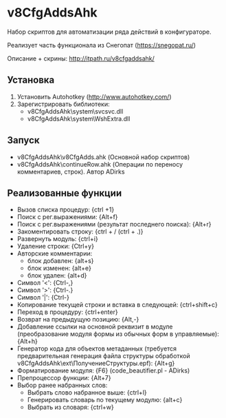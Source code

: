 v8CfgAddsAhk
============
Набор скриптов для автоматизации ряда действий в конфигураторе.

Реализует часть функционала из Снегопат (https://snegopat.ru/)

Описание + скрины: http://itpath.ru/v8cfgaddsahk/

Установка
------------
1. Установить Autohotkey (http://www.autohotkey.com/)
2. Зарегистрировать библиотеки: 
	- v8CfgAddsAhk\system\svcsvc.dll
	- v8CfgAddsAhk\system\WshExtra.dll
	
Запуск
------------
- v8CfgAddsAhk\v8CfgAdds.ahk (Основной набор скриптов)
- v8CfgAddsAhk\continueRow.ahk (Операции по переносу комментариев, строк). Автор ADirks

Реализованные функции
------------

- Вызов списка процедур: {ctrl +1}
- Поиск с рег.выражениями: {Alt+f}
- Поиск с рег.выражениями (результат последнего поиска): {Alt+r}
- Закоментировать строку: {ctrl + / (ctrl + .)}
- Развернуть модуль: {ctrl+i}
- Удаление строки: {Ctrl+y}
- Авторские комментарии:
	- блок добавлен: {alt+s}
	- блок изменен: {alt+e}
	- блок удален: {alt+d}
- Cимвол '<': {Ctrl-,}
- Cимвол '>': {Ctrl-.}
- Cимвол '|': {Ctrl-\}
- Копирование текущей строки и вставка в следующей: {ctrl+shift+c}
- Переход в процедуру: {ctrl+enter}
- Возврат на предыдущую позицию: {Alt,-}
- Добавление ссылки на основной реквизит в модуле (преобразование модуля формы из обычных форм в управляемые): {Alt+h}
- Генератор кода для объектов метаданных (требуется предварительная генерация файла структуры обработкой v8CfgAddsAhk\ext\ПолучениеСтруктуры.epf): {Alt+g}
- Форматирование модуля: {F6} (code_beautifier.pl - ADirks)
- Препроцессор функции: {Alt+7}
- Выбор ранее набранных слов:
	- Выбрать слово набранное выше: {ctrl+l}
	- Генерировать словарь по текущему модулю: {alt+c}
	- Выбрать из словаря: {ctrl+w}
